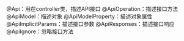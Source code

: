 @Api：用在controller类，描述API接口
@ApiOperation：描述接口方法
@ApiModel：描述对象
@ApiModelProperty：描述对象属性
@ApiImplicitParams：描述接口参数
@ApiResponses：描述接口响应
@ApiIgnore：忽略接口方法